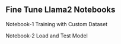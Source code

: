 
## Fine Tune Llama2 Notebooks

Notebook-1  Training with Custom Dataset

Notebook-2  Load and Test Model 


